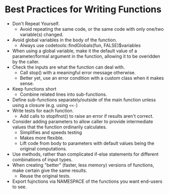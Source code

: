 # Best Practices for Writing Functions

+ Don't Repeat Yourself.
   + Avoid repeating the same code, or the same code with only one/two variable(s) changed.
+ Avoid global variables in the body of the function.
   + Always use codetools::findGlobals(fun, FALSE)$variables
+ When using a global variable, make it the default value of a parameter/formal argument in the
  function, allowing it to be overidden by the caller.
+ Check the inputs are what the function can deal with.
   + Call stop() with a meaningful error message otherwise.
   + Better yet, use an error condition with a custom class when it makes sense.
+ Keep functions short
   + Combine related lines into sub-functions.
+ Define sub-functions separately/outside of the main function unless using a closure (e.g. using
  `<<-`)
+ Write tests for each function. 
   + Add calls to stopifnot() to raise an error if results aren't correct.
+ Consider adding parameters to allow caller to provide intermediate values that the function
  ordinarily calculates.
   + Simplifies and speeds testing
   + Makes more flexible.
   + Lift code from body to parameters with default values being the original computations.
+ Use methods, rather than complicated if-else statements for different combinations of input types.   
+ When creating "better" (faster, less memory) versions of functions, make certain give the same
  results.
    + Reuse the original tests.
+ Export fujnctions via NAMESPACE of the functions you want end-users to see.

